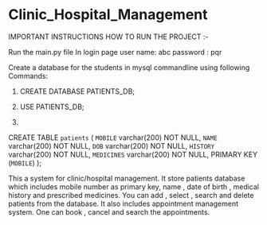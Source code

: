 # Clinic_Hospital_Management

IMPORTANT INSTRUCTIONS HOW TO RUN THE PROJECT :-


Run the main.py file 
In login page 
  user name: abc 
  password : pqr

Create a database for the students in mysql commandline using following Commands:

1.  CREATE DATABASE PATIENTS_DB;

2.   USE PATIENTS_DB;

3.   
CREATE TABLE `patients` (
  `MOBILE` varchar(200) NOT NULL,
  `NAME` varchar(200) NOT NULL,
  `DOB` varchar(200) NOT NULL,
  `HISTORY` varchar(200) NOT NULL,
  `MEDICINES` varchar(200) NOT NULL,
   PRIMARY KEY (`MOBILE`)
);


This a system for clinic/hospital management. It store patients database which includes mobile number as primary key, name , date of birth , medical history and prescribed medicines. You can add , select , search and delete patients from the database. It also includes appointment management system. One can book , cancel and search the appointments.
